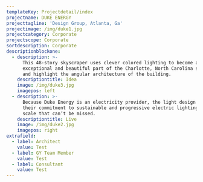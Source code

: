 ```yaml
---
templateKey: Projectdetail/index
projectname: DUKE ENERGY
projecttagline: 'Design Group, Atlanta, Ga'
projectimage: /img/duke1.jpg
projectcategory: Corporate
projectscope: Corporate
sortdescription: Corporate
descriptionblockone:
  - description: >-
      This 48-story skyscraper uses clever colored lighting to become an
      exceptional and beautiful part of the Charlotte, North Carolina skyline,
      and highlight the angular architecture of the building.
    descriptiontitle: Idea
    image: /img/duke3.jpg
    imagepos: left
  - description: >-
      Because Duke Energy is an electricity provider, the light design showcases
      their commitment to sustainable and progressive electric lighting at a
      scale that can’t be missed.
    descriptiontitle: Live
    image: /img/duke2.jpg
    imagepos: right
extrafield:
  - label: Architect
    value: Test
  - label: GY Team Member
    value: Test
  - label: Consultant
    value: Test
---
```


